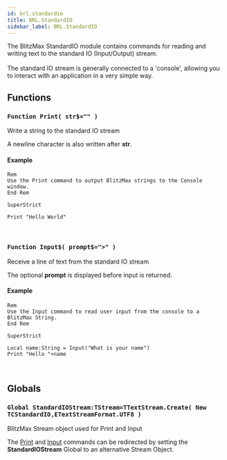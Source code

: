 ```yaml
---
id: brl.standardio
title: BRL.StandardIO
sidebar_label: BRL.StandardIO
---
```



The BlitzMax StandardIO module contains commands for reading and writing text to the standard IO (Input/Output) stream.<br/>
<br/>
The standard IO stream is generally connected to a 'console', allowing you to interact with an application in a very simple way.


## Functions

### `Function Print( str$="" )`

Write a string to the standard IO stream

A newline character is also written after <b>str</b>.


#### Example
```blitzmax
Rem
Use the Print command to output BlitzMax strings to the Console window.
End Rem

SuperStrict

Print "Hello World"
```
<br/>

### `Function Input$( prompt$=">" )`

Receive a line of text from the standard IO stream

The optional <b>prompt</b> is displayed before input is returned.


#### Example
```blitzmax
Rem
Use the Input command to read user input from the console to a BlitzMax String.
End Rem

SuperStrict

Local name:String = Input("What is your name")
Print "Hello "+name
```
<br/>

## Globals

### `Global StandardIOStream:TStream=TTextStream.Create( New TCStandardIO,ETextStreamFormat.UTF8 )`

BlitzMax Stream object used for Print and Input

The [Print](../../brl/brl.standardio/#function-print-str-) and [Input](../../brl/brl.standardio/#function-input-prompt-) commands can be redirected by setting the <b>StandardIOStream</b> Global to an alternative Stream Object.


<br/>

